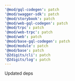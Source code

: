 ```yaml
---
'@mod/gql-codegen': patch
'@mod/swagger-sdk': patch
'@mod/storybook': patch
'@mod/web-gql-codegen': patch
'@mod/trpc': patch
'@mod/web-trpc': patch
'@mod/web': patch
'@mod/base-gql-codegen': patch
'@mod/module': patch
'@mod/base': patch
'@2digits/cli': patch
'@2digits/log': patch
---
```


Updated deps
